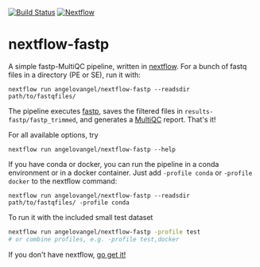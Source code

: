 [![Build Status](https://travis-ci.com/angelovangel/nxf-fastqc.svg?branch=master)](https://travis-ci.com/angelovangel/nxf-fastqc)
[![Nextflow](https://img.shields.io/badge/nextflow-%E2%89%A519.08.0-brightgreen.svg)](https://www.nextflow.io/)


# nextflow-fastp
A simple fastp-MultiQC pipeline, written in [nextflow](https://www.nextflow.io/).
For a bunch of fastq files in a directory (PE or SE), run it with:

```
nextflow run angelovangel/nextflow-fastp --readsdir path/to/fastqfiles/
```

The pipeline executes [fastp](https://github.com/OpenGene/fastp), saves the filtered files in `results-fastp/fastp_trimmed`, and generates a [MultiQC](https://multiqc.info/) report. That's it!

For all available options, try

```
nextflow run angelovangel/nextflow-fastp --help
```

If you have conda or docker, you can run the pipeline in a conda environment or in a docker container. Just add `-profile conda` or `-profile docker` to the nextflow command:
```
nextflow run angelovangel/nextflow-fastp --readsdir path/to/fastqfiles/ -profile conda
```

To run it with the included small test dataset
```bash
nextflow run angelovangel/nextflow-fastp -profile test 
# or combine profiles, e.g. -profile test,docker
```

If you don't have nextflow, [go get it!](https://www.nextflow.io/)
